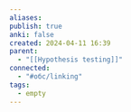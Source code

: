 ```yaml
---
aliases: 
publish: true
anki: false
created: 2024-04-11 16:39
parent:
  - "[[Hypothesis testing]]"
connected:
  - "#обс/linking"
tags:
  - empty
---
```

